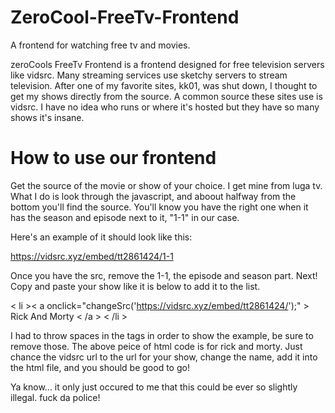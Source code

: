 # ZeroCool-FreeTv-Frontend
A frontend for watching free tv and movies.

zeroCools FreeTv Frontend is a frontend designed for free television servers like vidsrc. Many streaming services use sketchy servers to stream television. After one of my favorite sites, kk01, was shut down, I thought to get my shows directly from the source. A common source these sites use is vidsrc. I have no idea who runs or where it's hosted but they have so many shows it's insane.

# How to use our frontend

Get the source of the movie or show of your choice. I get mine from luga tv. What I do is look through the javascript, and aboout halfway from the bottom you'll find the source.
You'll know you have the right one when it has the season and episode next to it, "1-1" in our case.

Here's an example of it should look like this:

https://vidsrc.xyz/embed/tt2861424/1-1

Once you have the src, remove the 1-1, the episode and season part.
Next!
Copy and paste your show like it is below to add it to the list.

< li >< a onclick="changeSrc('https://vidsrc.xyz/embed/tt2861424/');" > Rick And Morty < /a > < /li >

I had to throw spaces in the tags in order to show the example, be sure to remove those. The above peice of html code is for rick and morty. Just chance the vidsrc url to the url for your show, change the name, add it into the html file, and you should be good to go!

Ya know... it only just occured to me that this could be ever so slightly illegal. fuck da police!
